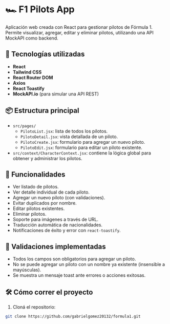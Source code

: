 # 🏎️ F1 Pilots App

Aplicación web creada con React para gestionar pilotos de Fórmula 1. Permite visualizar, agregar, editar y eliminar pilotos, utilizando una API MockAPI como backend.

## 🚀 Tecnologías utilizadas

- **React**
- **Tailwind CSS**
- **React Router DOM**
- **Axios**
- **React Toastify**
- **MockAPI.io** (para simular una API REST)

## 📦 Estructura principal

- `src/pages/`
  - `PilotoList.jsx`: lista de todos los pilotos.
  - `PilotoDetail.jsx`: vista detallada de un piloto.
  - `PilotoCreate.jsx`: formulario para agregar un nuevo piloto.
  - `PilotoEdit.jsx`: formulario para editar un piloto existente.
- `src/context/CharacterContext.jsx`: contiene la lógica global para obtener y administrar los pilotos.

## 🔧 Funcionalidades

- Ver listado de pilotos.
- Ver detalle individual de cada piloto.
- Agregar un nuevo piloto (con validaciones).
- Evitar duplicados por nombre.
- Editar pilotos existentes.
- Eliminar pilotos.
- Soporte para imágenes a través de URL.
- Traducción automática de nacionalidades.
- Notificaciones de éxito y error con `react-toastify`.

## 🧪 Validaciones implementadas

- Todos los campos son obligatorios para agregar un piloto.
- No se puede agregar un piloto con un nombre ya existente (insensible a mayúsculas).
- Se muestra un mensaje toast ante errores o acciones exitosas.

## 🛠️ Cómo correr el proyecto

1. Cloná el repositorio:

```bash
git clone https://github.com/gabrielgomez20132/formula1.git

